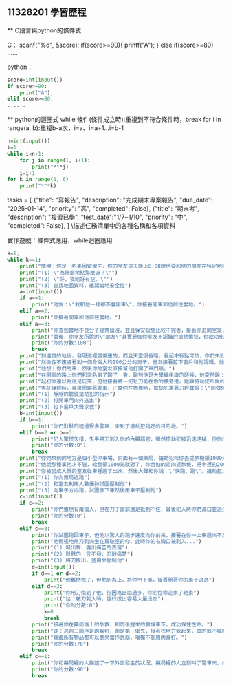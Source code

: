 ## 11328201 學習歷程
** C語言與python的條件式


C：
scanf("%d", &score);
if(score>=90){
    printf("A");
}
else if(score>=80)
......

python：
```python
score=int(input())
if score>=90:
    print("A");
elif score>=80:
......
```

** python的迴圈式
while 條件(條件成立時):重複到不符合條件時，break
for i in range(a, b):重複b-a次，i=a、i=a+1...i=b-1

```python
n=int(input())
i=1
while i<n+1:
    for j in range(1, i+1):
        print("*"*j)
    i=i+1
for k in range(1, 6)
    print("*"*k)
```

tasks = [
    {"title": "寫報告", "description": "完成期末專案報告", "due_date": "2025-01-14", "priority": "高", "completed": False},
    {"title": "期末考", "description": "複習已學", "test_date":"1/7~1/10", "priority": "中", "completed": False},
]
\\描述任務清單中的各種名稱和各項資料

實作遊戲：條件式應用、while迴圈應用
```python
k=1;
while k==1:
    print("情境：你是一名美國留學生，你的室友這天晚上8:00說他要和他的朋友在特定地點交易，車程需要30分鐘，他希望你開車載他。")
    print("(1) \"為什麼地點那麼遠？\"")
    print("(2) \"好，我剛好有空。\"")
    print("(3) 查找地圖資料，確認當地安全性")
    a=int(input())
    if a==1:
        print("他說：\"我和他一樣都不會開車\"，你接著開車和他前往當地。")
    elif a==2:
        print("你接著開車和他前往當地。")
    elif a==3:
        print("你查到當地不良分子經常出沒，並且保安設施比較不完善，接著你追問室友，發現他太執著於利益差點帶著你一起踏入危險。")
        print("最後，你室友所說的\"朋友\"其實是個你室友不認識的搶劫慣犯，你成功化險為夷。")
        print("你的分數:100")
        break
    print("到達目的地後，發現這裡蠻偏遠的，而且天空很昏暗，看起來有點可怕，你們來到一處除了一家便利商店，四周幾乎沒有建築物的地方")
    print("然後在不遠處看到一個身高大約190公分的男子，室友接著拉下窗戶和他認親，他說覺得在這裡交易很奇怪，想換個地方。")
    print("他想上你們的車，然後你的室友直接幫他打開了車門鎖。")
    print("在開車的路上你們和這名男子聊了一會，聊到他是大學幾年級的時候，他突然說：\"我不是大學生，而是搶劫犯，你們現在被搶了。\"")
    print("起初你還以為這是玩笑，但他接著將一把短刀抵在你的腰旁邊。距離搶劫犯所說的目的地還有點距離，且不知為何，路上碰到很多警車。")
    print("等紅綠燈時，身邊圍繞著警車，正當你在猶豫時，搶劫犯拿著刀輕聲說：\"別做傻事\"。")
    print("(1) 靜靜的聽從搶劫犯的指示")
    print("(2) 打開車門向外逃出")
    print("(3) 拉下窗戶大聲求救")
    b=int(input())
    if b==1:
        print("你們默默的經過很多警車，來到了搶劫犯指定的目的地。")
    elif b==2 or b==3:
        print("犯人驚慌失措，失手將刀刺入你的內臟器官，雖然搶劫犯被迅速逮捕，但你的性命也迎來了結束。")
        print("你的分數:0")
        break
    print("你們來到的地方是個小型停車場，前面有一個藥局，搶劫犯叫你去提款機領1000元，你和他說你只有200元。")
    print("他說那種事他才不管，給我領1000元就對了，你害怕的走向提款機，把卡裡的200元領了出來，接著準備回車上時。")
    print("你被當成人質的室友從車裡逃了出來，然後大聲和你說：\"快跑、跑\"。搶劫犯以飛快的腳步追著你的室友，接下來...")
    print("(1) 你向藥局逃跑")
    print("(2) 和室友利用人數優勢試圖壓制他")
    print("(3) 向車子方向跑，試圖拿下車然後用車子壓制他")
    c=int(input())
    if c==2:
        print("你們雖然有兩個人，但在刀子面前還是抵制不住，最後犯人將你們滅口並逃生")
        print("你的分數:0")
        break
    elif c==3:
        print("你試圖跑回車子，但他以驚人的跑步速度向你前來，接著在你一上車還來不及 關上車門，他就抵住車門。")
        print("他慌張地用刀刺向坐在駕駛座的你，此時你的右胸口被刺入...")
        print("(1) 喊出聲，露出痛苦的表情")
        print("(2) 默默的一言不發，忍耐痛楚")
        print("(3) 將刀拔出，並用來壓制他")
        d=int(input())
        if d==1 or d==2:
            print("他雖然慌了，但點到為止，將你甩下車，接著開著你的車子逃逸")
        elif d==3:
            print("你用刀傷到了他，但因為出血過多，你的性命迎來了結束")
            print("註：被刀刺入時，強行拔出容易大量出血")
            print("你的分數:0")
            k=0
            break
        print("接著你在藥局護士的急救，和而後趕來的救護車下，成功保住性命。")
        print("註：逃跑三順序是跑躲打，跑是第一優先，接著找地方躲起來，真的躲不掉時才打，但\"打\"的禁忌是肉搏。")
        print("身邊所有物品都可以拿來當作武器，唯獨不能用肉身打。")
        print("你的分數:70")
        break
    elif c==1:
        print("你和藥局裡的人描述了一下外面發生的狀況，藥局裡的人立刻叫了警車來，接著他開著你的車子逃逸。")
        print("你的分數:90")
        break
```
